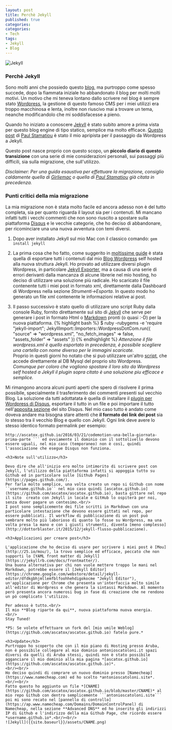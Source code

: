 ```yaml
---
layout: post
title: Perchè Jekyll
published: true
categories:
categories:
- Tech
tags:
- Jekyll
- Blog
---
```

![Jekyll]({{site.baseurl}}/assets/jekyll_header.png)

<h3>Perchè Jekyll</h3>

Sono molti anni che possiedo questo [blog](http://www.antonioscatoloni.it/blog), ma purtroppo come spesso succede, dopo la fiammata iniziale ho abbandonato il blog per molti molti motivi. 
Un motivo che mi teneva lontano dallo scrivere nel blog è sempre stato [Wordpress](https://wordpress.org/), la gestione di questo famoso CMS per i miei utilizzi era troppo macchinosa e lenta, inoltre non riuscivo mai a trovare un tema, neanche modificandolo che mi soddisfacesse a pieno.

Quando ho iniziato a conoscere [Jekyll](https://jekyllrb.com/) è stato subito amore a prima vista per questo blog engine di tipo statico, semplice ma molto efficace.
[Questo post](http://paulstamatiou.com/how-to-wordpress-to-jekyll/) di [Paul Stamatiou](http://paulstamatiou.com/about/) è stato il mio apripista per il passaggio da Wordpress a Jekyll.

Questo post nasce proprio con questo scopo, un **piccolo diario di questo transizione** con una serie di mie considerazioni personali, sui passaggi più difficili, sia sulla migrazione, che sull'utilizzo.

*Disclaimer: Per una guida esaustiva per effettuare la migrazione, consiglio caldamente quella di [Girliemac](http://www.girliemac.com/blog/2013/12/27/wordpress-to-jekyll/) o quella di [Paul Stamatiou](http://paulstamatiou.com/how-to-wordpress-to-jekyll) già citata in precedenza.*

<h3>Punti critici della mia migrazione</h3>

La mia migrazione non è stata molto facile ed ancora adesso non è del tutto completa, sia per quanto riguarda il layout sia per i contenuti. Mi mancano infatti tutti i vecchi commenti che non sono riuscito a spostare sulla piattaforma [Disqus](https://disqus.com/) e le vecchie categorie, che ho deciso di abbandonare, per ricominciare una una nuova avventura con temi diversi.

1. Dopo aver installato Jekyll sul mio Mac con il classico comando: 
`gem install jekyll`

2. La prima cosa che ho fatto, come suggerito in [moltissime guide](http://girliemac.com/blog/2013/12/27/wordpress-to-jekyll/) è stata quella di esportare tutti i contenuti dal mio [Blog Wordpress](http://www.antonioscatoloni.it/blog) self hosted  alla nuova struttura Jekyll.
Ho provato ad utilizzare diversi plugin Wordpress, in particolare [Jekyll Exporter](https://it.wordpress.org/plugins/jekyll-exporter/), ma a causa di una serie di errori derivanti dalla mancanza di alcune librerie nel mio hosting, ho deciso di utilizzare una soluzione più radicale.
Ho scaricato il file contenente tutti i miei post in formato xml, direttamente dalla Dashboard di Wordpress nella sezione *Strumenti->Esporta*. In questo modo ho generato un file xml contenente le informazioni relative ai post.

3. Il passo successivo è stato quello di utilizzare uno script Ruby dalla console Ruby, fornito direttamente sul sito di [Jekyll](https://import.jekyllrb.com/docs/wordpressdotcom/) che serve per generare i post in formato Html o [Markdown](https://daringfireball.net/projects/markdown/) pronti (o quasi :-D) per la nuova piattaforma.
{% highlight bash %}
$ ruby -rubygems -e 'require "jekyll-import";
    JekyllImport::Importers::WordpressDotCom.run({
      "source" => "wordpress.xml",
      "no_fetch_images" => false,
      "assets_folder" => "assets"
    })
 {% endhighlight %}
*Attenzione il file wordpress.xml è quello esportato in precedenza, è possibile scegliere una cartella con nome diverso per le immagini scaricate.*<br/>
Proprio in questi giorni ho notato che si può utilizzare un'altro [script](http://import.jekyllrb.com/docs/wordpress/), che accede direttamente al DB Mysql del proprio sito Wordpress.<br/>
*Comunque per coloro che vogliono spostare il loro sito da Wordpress self hosted a Jekyll il plugin sopra citato è una soluzione piu efficace e semplice.*

Mi rimangono ancora alcuni punti aperti che spero di risolvere il prima possibile, specialmente il trasferimento dei commenti presenti sul vecchio Blog.
La soluzione da tutti adottatata è quella di installare il [plugin per Wordpress di Disqus](https://wordpress.org/plugins/disqus-comment-system/), esportare il tutto in un file e poi importare il tutto nell'[apposita sezione](https://import.disqus.com/login/?next=/) del sito Disqus. Nel mio caso tutto è andato come doveva andare ma bisogna stare attenti che **il formato dei link dei post** sia lo stesso tra il vecchio Blog e quello con Jekyll. Ogni link deve avere lo stesso identico formato permalink per esempio:
```http://www.antonioscatoloni.it/blog/2016/03/21/codemotion-una-bella-giornata-prima-parte diventa
http://ascatox.github.io/2016/03/21/codemotion-una-bella-giornata-prima-parte ``` ed ovviamente il dominio con il sottolivello devono essere uguali, nel mio caso (temporaneo) non è così, quindi l'associazione che esegue Disqus non funziona.

<h3>Note sull'utilizzo</h3>

Devo dire che all'inizio ero molto intimorito di scrivere post con Jekyll, l'utilizzo della piattaforma infatti si appoggia tutto su Github ed in particolare sulle [Github Pages](https://pages.github.com/).
Per farla molto semplice, una volta creato un repo si Github con nome ``username.github.io`` nel mio caso quindi [ascatox.github.io](https://github.com/ascatox/ascatox.github.io), basta gittare nel repo il sito  creato con Jekyll in locale e GitHub lo ospiterà per noi, senza dover pagare un centesimo.<br/>
I post sono semplicemente dei file scritti in Markdown con una particolare intestazione che devono essere gittati nel repo, per essere pubblicati. Il workflow di pubblicazione di un post può sembrare molto più laborioso di quanto lo fosse su Wordpress, ma una volta presa la mano e con i giusti strumenti, diventa [meno complesso](http://dottorblaster.it/2015/12/jekyll-flusso-pubblicazione).

<h3>Applicazioni per creare post</h3>

L'applicazione che ho deciso di usare per scrivere i miei post è [Mou](http://25.io/mou/), la trovo semplice ed efficace, peccato che non supporti lo [YAML front matter di Jekyll](https://jekyllrb.com/docs/frontmatter/).
Una buona alternativa per chi non vuole mettere troppo le mani nel Markdown, potrebbe essere il [Jekyll Editor](https://chrome.google.com/webstore/detail/jekyll-editor/dfdkgbhjmllemfblfoohhehdigokocme "Jekyll Editor"), un'applicazione per Chrome che presenta un'interfaccia molto simile all'editor di Wordpress e che genera la sintassi Markdown. Al momento però presenta ancora numerosi bug in fase di creazione che ne rendono un pò complicato l'utilizzo.

Per adesso è tutto.<br/>
Il mio **Blog riparte da qui**, nuova piattaforma nuova energia.
<br/>
Stay Tuned!

*PS: Se volete effettuare un fork del [mio umile Weblog](https://github.com/ascatox/ascatox.github.io) fatelo pure.*

<h3>Update</h3>
Purtroppo ho scoperto che con il mio piano di Hosting presso Aruba, non è possibile collegare al mio dominio antonioscatoloni.it spazi diversi da quelli di Aruba stessi, quindi non è stato possibile agganciare il mio dominio alla mia pagina *[ascatox.github.io](https://github.com/ascatox/ascatox.github.io)*.
<br/><br/>
Ho deciso quindi di comprare un nuovo dominio presso [Namecheap](https://www.namecheap.com) ed ho scelto *antonioscatoloni.site*.
<br/><br/>
Fatto questo ho aggiunto un file *[CNAME](https://github.com/ascatox/ascatox.github.io/blob/master/CNAME)* al mio repo Github con dentro semplicemente ```antonioscatoloni.site``` poi mi sono recato nel [pannello di controllo](https://ap.www.namecheap.com/Domains/DomainControlPanel) di Namecheap, nella sezione **Advanced DNS** ed ho inserito gli indirizzi IP di Github e l'indirizzo della mia Github Page, che ricordo essere *username.github.io*.<br/><br/>
![Jekyll]({{site.baseurl}}/assets/CNAME.png)